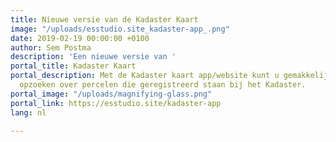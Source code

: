 ```yaml
---
title: Nieuwe versie van de Kadaster Kaart
image: "/uploads/esstudio.site_kadaster-app_.png"
date: 2019-02-19 00:00:00 +0100
author: Sem Postma
description: 'Een nieuwe versie van '
portal_title: Kadaster Kaart
portal_description: Met de Kadaster kaart app/website kunt u gemakkelijk informatie
  opzoeken over percelen die geregistreerd staan bij het Kadaster.
portal_image: "/uploads/magnifying-glass.png"
portal_link: https://esstudio.site/kadaster-app
lang: nl

---
```

